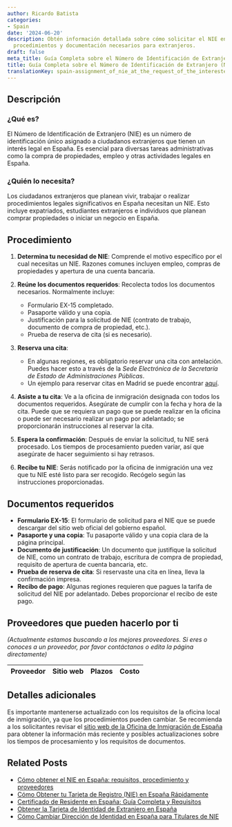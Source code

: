 ```yaml
---
author: Ricardo Batista
categories:
- Spain
date: '2024-06-20'
description: Obtén información detallada sobre cómo solicitar el NIE en España. Requisitos,
  procedimientos y documentación necesarios para extranjeros.
draft: false
meta_title: Guía Completa sobre el Número de Identificación de Extranjero (NIE)
title: Guía Completa sobre el Número de Identificación de Extranjero (NIE)
translationKey: spain-assignment_of_nie_at_the_request_of_the_interested_party
---
```



## Descripción
### ¿Qué es?
El Número de Identificación de Extranjero (NIE) es un número de identificación único asignado a ciudadanos extranjeros que tienen un interés legal en España. Es esencial para diversas tareas administrativas como la compra de propiedades, empleo y otras actividades legales en España.

### ¿Quién lo necesita?
Los ciudadanos extranjeros que planean vivir, trabajar o realizar procedimientos legales significativos en España necesitan un NIE. Esto incluye expatriados, estudiantes extranjeros e individuos que planean comprar propiedades o iniciar un negocio en España.

## Procedimiento
1. **Determina tu necesidad de NIE**: Comprende el motivo específico por el cual necesitas un NIE. Razones comunes incluyen empleo, compras de propiedades y apertura de una cuenta bancaria.

2. **Reúne los documentos requeridos**: Recolecta todos los documentos necesarios. Normalmente incluye:
   - Formulario EX-15 completado.
   - Pasaporte válido y una copia.
   - Justificación para la solicitud de NIE (contrato de trabajo, documento de compra de propiedad, etc.).
   - Prueba de reserva de cita (si es necesario).

3. **Reserva una cita**:
   - En algunas regiones, es obligatorio reservar una cita con antelación. Puedes hacer esto a través de la *Sede Electrónica de la Secretaría de Estado de Administraciones Públicas*.
   - Un ejemplo para reservar citas en Madrid se puede encontrar [aquí](https://sede.administracionespublicas.gob.es/).

4. **Asiste a tu cita**: Ve a la oficina de inmigración designada con todos los documentos requeridos. Asegúrate de cumplir con la fecha y hora de la cita. Puede que se requiera un pago que se puede realizar en la oficina o puede ser necesario realizar un pago por adelantado; se proporcionarán instrucciones al reservar la cita.

5. **Espera la confirmación**: Después de enviar la solicitud, tu NIE será procesado. Los tiempos de procesamiento pueden variar, así que asegúrate de hacer seguimiento si hay retrasos.

6. **Recibe tu NIE**: Serás notificado por la oficina de inmigración una vez que tu NIE esté listo para ser recogido. Recógelo según las instrucciones proporcionadas.

## Documentos requeridos
- **Formulario EX-15**: El formulario de solicitud para el NIE que se puede descargar del sitio web oficial del gobierno español.
- **Pasaporte y una copia**: Tu pasaporte válido y una copia clara de la página principal.
- **Documento de justificación**: Un documento que justifique la solicitud de NIE, como un contrato de trabajo, escritura de compra de propiedad, requisito de apertura de cuenta bancaria, etc.
- **Prueba de reserva de cita**: Si reservaste una cita en línea, lleva la confirmación impresa.
- **Recibo de pago**: Algunas regiones requieren que pagues la tarifa de solicitud del NIE por adelantado. Debes proporcionar el recibo de este pago.

## Proveedores que pueden hacerlo por ti
_(Actualmente estamos buscando a los mejores proveedores. Si eres o conoces a un proveedor, por favor contáctanos o edita la página directamente)_

| Proveedor        |     Sitio web     |     Plazos    |       Costo      |
| --------------- | --------------- |  :-------------: | :-------------: |

## Detalles adicionales
Es importante mantenerse actualizado con los requisitos de la oficina local de inmigración, ya que los procedimientos pueden cambiar. Se recomienda a los solicitantes revisar el [sitio web de la Oficina de Inmigración de España](https://sede.administracionespublicas.gob.es) para obtener la información más reciente y posibles actualizaciones sobre los tiempos de procesamiento y los requisitos de documentos.


## Related Posts

- [Cómo obtener el NIE en España: requisitos, procedimiento y proveedores](https://tramitit.com/es/guides/spain/solicitud_de_nie/)
- [Cómo Obtener tu Tarjeta de Registro (NIE) en España Rápidamente](https://tramitit.com/es/guides/spain/cédula_de_inscripción/)
- [Certificado de Residente en España: Guía Completa y Requisitos](https://tramitit.com/es/guides/spain/certificado_de_residente/)
- [Obtener la Tarjeta de Identidad de Extranjero en España](https://tramitit.com/es/guides/spain/solicitud_de_la_tarjeta_de_estudiante/)
- [Cómo Cambiar Dirección de Identidad en España para Titulares de NIE](https://tramitit.com/es/guides/spain/cambio_de_domicilio_en_el_dni/)